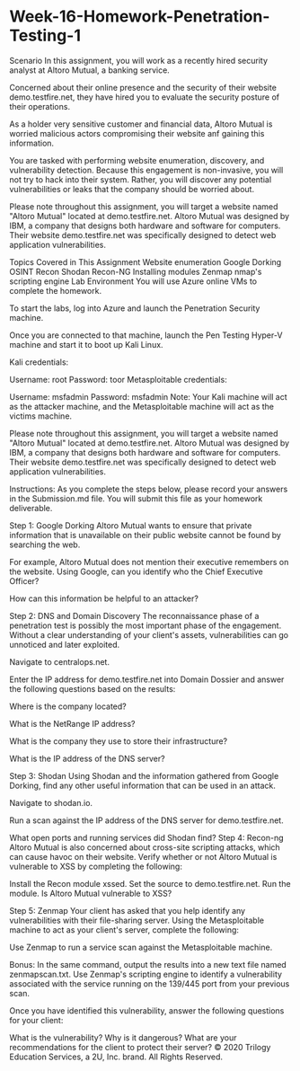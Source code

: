 # Week-16-Homework-Penetration-Testing-1
Scenario
In this assignment, you will work as a recently hired security analyst at Altoro Mutual, a banking service.

Concerned about their online presence and the security of their website demo.testfire.net, they have hired you to evaluate the security posture of their operations.

As a holder very sensitive customer and financial data, Altoro Mutual is worried malicious actors compromising their website anf gaining this information.

You are tasked with performing website enumeration, discovery, and vulnerability detection. Because this engagement is non-invasive, you will not try to hack into their system. Rather, you will discover any potential vulnerabilities or leaks that the company should be worried about.

Please note throughout this assignment, you will target a website named "Altoro Mutual" located at demo.testfire.net. Altoro Mutual was designed by IBM, a company that designs both hardware and software for computers. Their website demo.testfire.net was specifically designed to detect web application vulnerabilities.

Topics Covered in This Assignment
Website enumeration
Google Dorking
OSINT Recon
Shodan
Recon-NG
Installing modules
Zenmap
nmap's scripting engine
Lab Environment
You will use Azure online VMs to complete the homework.

To start the labs, log into Azure and launch the Penetration Security machine.

Once you are connected to that machine, launch the Pen Testing Hyper-V machine and start it to boot up Kali Linux.

Kali credentials:

Username: root
Password: toor
Metasploitable credentials:

Username: msfadmin
Password: msfadmin
Note: Your Kali machine will act as the attacker machine, and the Metasploitable machine will act as the victims machine.

Please note throughout this assignment, you will target a website named "Altoro Mutual" located at demo.testfire.net. Altoro Mutual was designed by IBM, a company that designs both hardware and software for computers. Their website demo.testfire.net was specifically designed to detect web application vulnerabilities.

Instructions:
As you complete the steps below, please record your answers in the Submission.md file. You will submit this file as your homework deliverable.

Step 1: Google Dorking
Altoro Mutual wants to ensure that private information that is unavailable on their public website cannot be found by searching the web.

For example, Altoro Mutual does not mention their executive remembers on the website. Using Google, can you identify who the Chief Executive Officer?

How can this information be helpful to an attacker?

Step 2: DNS and Domain Discovery
The reconnaissance phase of a penetration test is possibly the most important phase of the engagement. Without a clear understanding of your client's assets, vulnerabilities can go unnoticed and later exploited.

Navigate to centralops.net.

Enter the IP address for demo.testfire.net into Domain Dossier and answer the following questions based on the results:

Where is the company located?

What is the NetRange IP address?

What is the company they use to store their infrastructure?

What is the IP address of the DNS server?

Step 3: Shodan
Using Shodan and the information gathered from Google Dorking, find any other useful information that can be used in an attack.

Navigate to shodan.io.

Run a scan against the IP address of the DNS server for demo.testfire.net.

What open ports and running services did Shodan find?
Step 4: Recon-ng
Altoro Mutual is also concerned about cross-site scripting attacks, which can cause havoc on their website. Verify whether or not Altoro Mutual is vulnerable to XSS by completing the following:

Install the Recon module xssed.
Set the source to demo.testfire.net.
Run the module.
Is Altoro Mutual vulnerable to XSS?

Step 5: Zenmap
Your client has asked that you help identify any vulnerabilities with their file-sharing server. Using the Metasploitable machine to act as your client's server, complete the following:

Use Zenmap to run a service scan against the Metasploitable machine.

Bonus: In the same command, output the results into a new text file named zenmapscan.txt.
Use Zenmap's scripting engine to identify a vulnerability associated with the service running on the 139/445 port from your previous scan.

Once you have identified this vulnerability, answer the following questions for your client:

What is the vulnerability?
Why is it dangerous?
What are your recommendations for the client to protect their server?
© 2020 Trilogy Education Services, a 2U, Inc. brand. All Rights Reserved.


